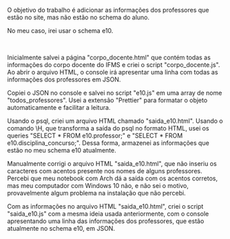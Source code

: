 <p>O objetivo do trabalho é adicionar as informações dos professores que estão no site, mas não estão no schema do aluno.</p>
<p>No meu caso, irei usar o schema e10.</p>
<br>
<p>Inicialmente salvei a página "corpo_docente.html" que contém todas as informações do corpo docente do IFMS e criei o script "corpo_docente.js". Ao abrir o arquivo HTML, o console irá apresentar uma linha com todas as informações dos professores em JSON.</p>
<p>Copiei o JSON no console e salvei no script "e10.js" em uma array de nome "todos_professores". Usei a extensão "Prettier" para formatar o objeto automaticamente e facilitar a leitura.</p>
<p>Usando o psql, criei um arquivo HTML chamado "saida_e10.html". Usando o comando \H, que transforma a saída do psql no formato HTML, usei os queries "SELECT * FROM e10.professor;" e "SELECT * FROM e10.disciplina_concurso;". Dessa forma, armazenei as informações que estão no meu schema e10 atualmente.</p>
<p>Manualmente corrigi o arquivo HTML "saida_e10.html", que não inseriu os caracteres com acentos presente nos nomes de alguns professores. Percebi que meu notebook com Arch dá a saída com os acentos corretos, mas meu computador com Windows 10 não, e não sei o motivo, provavelmente algum problema na instalação que não percebi.</p>
<p>Com as informações no arquivo HTML "saida_e10.html", criei o script "saida_e10.js" com a mesma ideia usada anteriormente, com o console apresentando uma linha das informações dos professores, que estão atualmente no schema e10, em JSON.</p>
<!-- <p>A estratégia para inserir as informações evitando repetições é alterar a coluna "email" adicionando o constraint "UNIQUE". No sistema do IFMS, não pode haver e-mails com o mesmo nome. Dessa forma, quando há um aluno/professor com os mesmos primeiro e último nomes, o sistema automaticamente adiciona um número após o último nome no e-mail da pessoa.</p>

Essa ideia iria contra a proposta do trabalho, onde só devemos usar os comandos INSERT e UPDATE.

-->
<p>O script "e10.js" será responsável por criar o script SQL "e10.sql" contendo somente as informações que faltam no meu schema, além de inserir corretamente a coluna "disciplina_concurso" na table "e10.professor"</p>